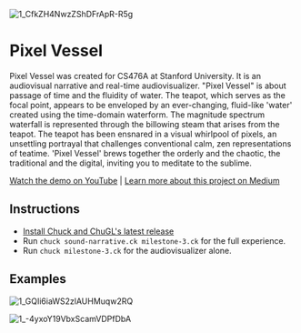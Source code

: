 ![1_CfkZH4NwzZShDFrApR-R5g](https://github.com/amyflo/pixel-vessel/assets/60983630/dd8ca0ce-ce7f-4a8d-970f-48ab737e2bb5)

# Pixel Vessel
Pixel Vessel was created for CS476A at Stanford University. It is an audiovisual narrative and real-time audiovisualizer. "Pixel Vessel" is about passage of time and the fluidity of water. The teapot, which serves as the focal point, appears to be enveloped by an ever-changing, fluid-like 'water' created using the time-domain waterform. The magnitude spectrum waterfall is represented through the billowing steam that arises from the teapot. The teapot has been ensnared in a visual whirlpool of pixels, an unsettling portrayal that challenges conventional calm, zen representations of teatime. 'Pixel Vessel' brews together the orderly and the chaotic, the traditional and the digital, inviting you to meditate to the sublime. 

[Watch the demo on YouTube](https://youtu.be/okxL4PZTg54) | [Learn more about this project on Medium](https://amyflo.medium.com/pixel-vessel-cs476a-hw-2-sound-peeking-34d537d4ea5e)

## Instructions
-  [Install Chuck and ChuGL's latest release](https://chuck.stanford.edu/chugl/)
-  Run `chuck sound-narrative.ck milestone-3.ck` for the full experience.
-  Run `chuck milestone-3.ck` for the audiovisualizer alone.

## Examples
![1_GQIi6iaWS2zlAUHMuqw2RQ](https://github.com/amyflo/pixel-vessel/assets/60983630/7c2e40df-ed88-49da-998b-0a0a4afece97)

![1_-4yxoY19VbxScamVDPfDbA](https://github.com/amyflo/pixel-vessel/assets/60983630/cf05eae4-0d2a-4e07-b52b-065964bdec39)
